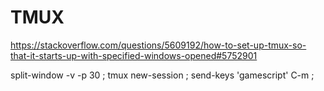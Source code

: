 # TMUX
https://stackoverflow.com/questions/5609192/how-to-set-up-tmux-so-that-it-starts-up-with-specified-windows-opened#5752901


split-window -v -p 30 \; 
tmux new-session \; send-keys 'gamescript' C-m \;
